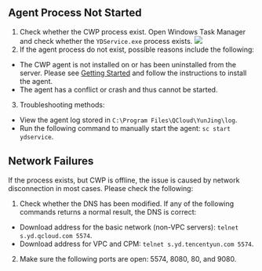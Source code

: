 ## Agent Process Not Started
1. Check whether the CWP process exist.
Open Windows Task Manager and check whether the `YDService.exe` process exists.
 ![](https://main.qcloudimg.com/raw/8a37fa3cd01736cc663df5ba8dbd1732.png)
2. If the agent process do not exist, possible reasons include the following:
 - The CWP agent is not installed on or has been uninstalled from the server. Please see [Getting Started](https://cloud.tencent.com/document/product/296/12236) and follow the instructions to install the agent.
 - The agent has a conflict or crash and thus cannot be started.
3. Troubleshooting methods:
 - View the agent log stored in `C:\Program Files\QCloud\YunJing\log`.
 - Run the following command to manually start the agent: `sc start ydservice`.

## Network Failures
If the process exists, but CWP is offline, the issue is caused by network disconnection in most cases. Please check the following:
1. Check whether the DNS has been modified. If any of the following commands returns a normal result, the DNS is correct:
 - Download address for the basic network (non-VPC servers): `telnet s.yd.qcloud.com 5574`.
 - Download address for VPC and CPM: `telnet s.yd.tencentyun.com 5574`.
2. Make sure the following ports are open: 5574, 8080, 80, and 9080.
